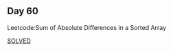 ## Day 60

Leetcode:Sum of Absolute Differences in a Sorted Array

[SOLVED](https://leetcode.com/problems/sum-of-absolute-differences-in-a-sorted-array/description/?envType=daily-question&envId=2023-11-25)